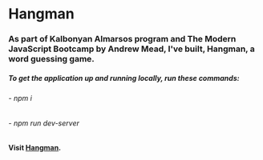 # Hangman

### As part of Kalbonyan Almarsos program and The Modern JavaScript Bootcamp by Andrew Mead, I've built, Hangman, a word guessing game. 

##### To get the application up and running locally, run these commands:
###### - npm i
###### - npm run dev-server

#### Visit [Hangman](https://hangame.netlify.app/).
